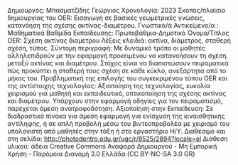 Δημιουργός: Μπασματζίδης Γεώργιος
Χρονολογία: 2023
Σκοπός/πλαίσιο δημιουργίας του OER: Εισαγωγή σε βασικές γεωμετρικές γνώσεις, κατανόηση της σχέσης ακτίνας-διαμέτρου.
Γνωστικό/ά Αντικείμενο/α : Μαθηματικά 
Βαθμίδα Εκπαίδευσης: Πρωτοβάθμια-Δημοτικό
Όνομα/Τίτλος OER: Σχέση ακτίνας διαμέτρου
Λέξεις κλειδιά:   ακτίνα, διάμετρος, σταθερή σχέση, τύπος.
Σύντομη περιγραφή:
Με δυναμικό τρόπο οι μαθητές αλληλεπιδρούν με την εφαρμογή προκειμένου να κατανοήσουν τη σχέση μεταξύ ακτίνας και διαμέτρου. Στόχος είναι να διαπιστώσουν πειραματικά πώς προκύπτει η σταθερή τους σχέση σε κάθε κύκλο, ανεξάρτητα από το μήκος του.
Προβληματική της επιλογής του συγκεκριμένου τύπου OER και της αντίστοιχης τεχνολογίας: 
Αξιοποίηση της τεχνολογίας, ευκολία χειρισμού για μαθητή και εκπαιδευτικό, οπτικοποίηση της σχέσης ακτίνας και διαμέτρου. Υπάρχουν στην εφαρμογή οδηγίες για  τον πειραματισμό,  παρέχεται άμεση ανατροφοδότηση.
Αξιοποίηση στην Εκπαίδευση: 
Σε διαδραστικό πίνακα για άμεση εφαρμογή για ενίσχυση της κιναισθητικής αντίληψης, ή σε απλή προβολή μέσω του βιντεοπροβολέα με χειρισμό του υπολογιστή από μαθητές  στην τάξη ή στο εργαστήριο Η/Υ.
Διαθέσιμο και στη σελίδα: http://photodentro.edu.gr/ugc/r/8525/2894?locale=el
Διάθεση  υλικού: άδεια Creative Commons Αναφορά Δημιουργού - Μη Εμπορική Χρήση - Παρόμοια Διανομή 3.0 Ελλάδα (CC BY-NC-SA 3.0 GR)

